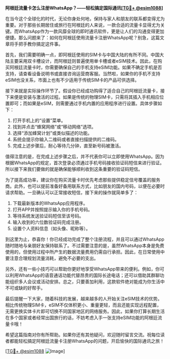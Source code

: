 **阿根廷流量卡怎么注册WhatsApp？——轻松搞定国际通讯[[TG💪+ @esim1088](https://t.me/s/esim1088)]**

在当今这个全球化的时代，无论你身处何地，保持与家人和朋友的联系都变得尤为重要。对于那些长期居住或旅行在阿根廷的人来说，一款合适的流量卡显得尤为关键。而WhatsApp作为一款风靡全球的即时通讯软件，更是让人们的沟通变得更加便捷。那么问题来了：如何在阿根廷使用流量卡注册WhatsApp呢？别急，这篇文章将手把手教你搞定这件事。

首先，我们需要明确一点，即阿根廷使用的SIM卡与中国大陆的有所不同。中国大陆主要采用双卡槽设计，而阿根廷则普遍使用单卡槽或者eSIM技术。因此，在购买阿根廷流量卡时，你需要确保自己的手机支持eSIM功能。如果不确定手机是否支持，请查看设备说明书或直接咨询运营商客服。当然啦，如果你的手机不支持eSIM也没关系，市面上也有不少适用于传统SIM卡的产品可供选择。

接下来就是实际操作环节了。假设你已经成功购得了适合自己的阿根廷流量卡，接下来便是安装与激活的过程。如果是传统的物理SIM卡，只需将其插入手机相应位置即可；而如果是eSIM，则需要通过手机内置的应用程序进行设置。具体步骤如下：

1. 打开手机上的“设置”菜单。
2. 找到并点击“蜂窝网络”或“移动网络”选项。
3. 选择“添加蜂窝计划”或类似描述的功能。
4. 系统会提示你输入二维码或者直接扫描提供的二维码。
5. 完成上述步骤后，耐心等待几分钟，直至新号码被激活。

值得注意的是，在完成上述步骤之后，并不代表你可以立即使用WhatsApp。因为根据WhatsApp的规定，首次登录必须通过手机号码接收验证码短信来进行验证。所以接下来我们要做的就是确保能够顺利收到这条重要的验证码短信。

为了提高成功率，建议你在购买流量卡时优先考虑那些提供稳定信号覆盖的服务商。此外，也可以提前准备好备用联系方式，比如朋友的国内号码，以便在必要时请求帮助。一旦确认可以正常接收短信，接下来的操作就简单多了：

1. 下载最新版本的WhatsApp应用程序。
2. 打开APP并按照提示输入你的手机号码。
3. 等待系统发送验证码短信至该号码。
4. 输入收到的六位数验证码完成注册。
5. 设置个人资料信息（如头像、昵称等）。

到这里为止，恭喜你！你已经成功完成了整个注册流程，并且可以通过WhatsApp随时随地与亲朋好友保持联系了。不过需要注意的是，虽然WhatsApp本身是免费使用的，但使用过程中所产生的数据流量费用仍需自行承担。因此，在日常使用中要注意合理规划流量消耗，避免不必要的支出。

另外，还有一些小技巧可以帮助你更好地享受WhatsApp带来的便利。例如，你可以利用WhatsApp的语音通话功能代替昂贵的国际长途电话；还可以借助其群聊功能组织多人会议或活动安排。总之，只要善加利用，这款软件绝对能成为你生活中不可或缺的好帮手。

最后提醒一下大家，随着科技的发展，越来越多的人开始关注eSIM技术的优势。相比传统物理SIM卡，eSIM不仅体积更小、重量更轻，而且还能实现远程配置，无需更换实体卡片即可切换不同国家地区的网络服务。因此，如果你打算长期生活在多个国家或者经常出国旅行的话，不妨考虑入手一张支持eSIM功能的阿根廷流量卡哦！

希望这篇指南对你有所帮助。如果你还有其他疑问，欢迎随时留言交流。祝每位读者都能轻松搞定阿根廷流量卡注册WhatsApp的问题，开启愉快的国际通讯之旅！

[[TG💪+ @esim1088](https://t.me/s/esim1088) ![Image](https://i.postimg.cc/4NQfJmqS/Snipaste-2025-05-13-00-14-12.png)]